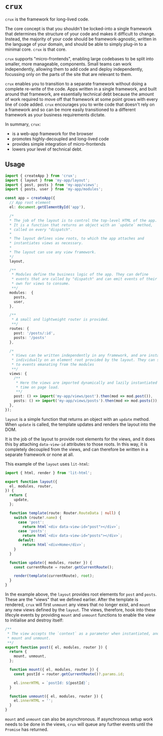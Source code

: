 # `crux`

`crux` is the framework for long-lived code.

The core concept is that you shouldn't be locked-into a single framework that determines the structure of your code and makes it difficult to change. Instead, the majority of your code should be framework-agnostic, written in the language of your domain, and should be able to simply plug-in to a minimal core. `crux` is that core.

`crux` supports "micro-frontends", enabling large codebases to be split into smaller, more manageable, components. Small teams can work independently, allowing them to add code and deploy independently, focussing only on the parts of the site that are relevant to them.

`crux` enables you to transition to a separate framework without doing a complete re-write of the code. Apps written in a single framework, and built around that framework, are essentially technical debt because the amount of work required to move off that framework at some point grows with every line of code added. `crux` encourages you to write code that doesn't rely on a framework and so can be more easily transitioned to a different framework as your business requirements dictate.

In summary, `crux`:

- is a web-app framework for the browser
- promotes highly-decoupled and long-lived code
- provides simple integration of micro-frontends
- lowers your level of technical debt.

## Usage

```ts
import { createApp } from 'crux';
import { layout } from 'my-app/layout';
import { post, posts } from 'my-app/views';
import { posts, user } from 'my-app/modules';

const app = createApp({
  // App root element
  el: document.getElementById('app'),

  /*
  * The job of the layout is to control the top-level HTML of the app.
  * It is a function that returns an object with an `update` method,
  * called on every "dispatch".
  *
  * The layout defines view roots, to which the app attaches and
  * instantiates views as necessary.
  *
  * The layout can use any view framework.
  */
  layout,

  /**
   * Modules define the business logic of the app. They can define
   * events that are called by "dispatch" and can emit events of their
   * own for views to consume.
   **/
  modules:  {
    posts,
    user,
  },

  /**
   * A small and lightweight router is provided.
   **/
  routes: {
    post: '/posts/:id',
    posts: '/posts'
  },

  /*
   * Views can be written independently in any framework, and are instantiated
   * individually on an element root provided by the layout. They can subscribe
   * to events emanating from the modules
   **/
  views: {
    /**
     * Here the views are imported dynamically and lazily instantiated to save
     * time on page load.
     **/
    post: () => import('my-app/views/post').then(mod => mod.post()),
    posts: () => import('my-app/views/posts').then(mod => mod.posts()),
  },
});
```

`layout` is a simple function that returns an object with an `update` method. When `update` is called, the template updates and renders the layout into the DOM.

It is the job of the layout to provide root elements for the views, and it does this by attaching `data-view-id` attributes to those roots. In this way, it is completely decoupled from the views, and can therefore be written in a separate framework or none at all.

This example of the `layout` uses `lit-html`:

```ts
import { html, render } from 'lit-html';

export function layout({
  el, modules, router,
}) {
  return {
    update,
  };

  function template(route: Router.RouteData | null) {
    switch (route?.name) {
      case 'post':
        return html`<div data-view-id="post"></div>`;
      case 'posts':
        return html`<div data-view-id="posts"></div>`;
      default:
        return html`<div>Home</div>`;
    }
  }

  function update({ modules, router }) {
    const currentRoute = router.getCurrentRoute();

    render(template(currentRoute), root);
  }
}
```

In the example above, the `layout` provides root elements for `post` and `posts`. These are the "views" that we defined earlier. After the template is rendered, `crux` will first `unmount` any views that no longer exist, and `mount` any new views defined by the `layout`. The views, therefore, hook into these lifecyle events by providing `mount` and `unmount` functions to enable the view to initialise and destroy itself:

```ts
/**
 * The view accepts the `context` as a parameter when instantiated, and also on both
 * mount and unmount.
 **/
export function post({ el, modules, router }) {
  return {
    mount, unmount,
  };

  function mount({ el, modules, router }) {
    const postId = router.getCurrentRoute()?.params.id;

    el.innerHTML = `postId: ${postId}`;
  }

  function unmount({ el, modules, router }) {
    el.innerHTML = '';
  }
}
```

`mount` and `unmount` can also be asynchronous. If asynchronous setup work needs to be done in the views, `crux` will queue any further events until the `Promise` has returned.

